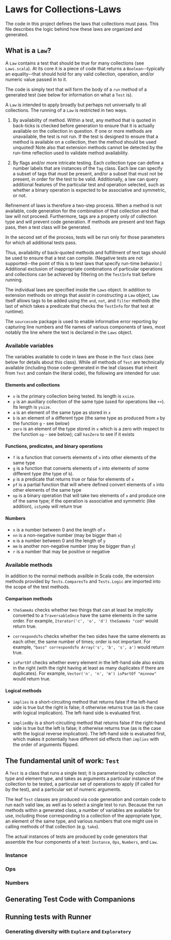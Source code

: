 # Laws for Collections-Laws

The code in this project defines the laws that collections must pass.  This file describes the logic behind how these laws are organized and generated.

## What is a `Law`?

A `Law` contains a test that should be true for many collections (see `Laws.scala`).  At its core it is a piece of code that returns a `Boolean`--typically an equality--that should hold for any valid collection, operation, and/or numeric value passed in to it.

The code is simply text that will form the body of a `run` method of a generated test (see below for information on what a `Test` is).

A `Law` is intended to apply broadly but perhaps not universally to all collections.  The running of a `Law` is restricted in two ways.

1. By availability of method.  Within a test, any method that is quoted in back-ticks is checked before generation to ensure that it is actually available on the collection in question.  If one or more methods are unavailable, the test is not run.  If the test is designed to ensure that a method is available on a collection, then the method should be used unquoted!  Note also that extension methods cannot be detected by the run-time reflection used to validate method availability.

2. By flags and/or more intricate testing.  Each collection type can define a number labels that are instances of the `Tag` class.  Each law can specify a subset of tags that must be present, and/or a subset that must not be present, in order for the test to be valid.  Additionally, a law can query additional features of the particular test and operation selected, such as whether a binary operation is expected to be associative and symmetric, or not.

Refinement of laws is therefore a two-step process.  When a method is not available, code generation for the combination of that collection and that law will not proceed.  Furthermore, tags are a property only of collection type and will prevent code generation.  If methods are present and text flags pass, then a test class will be generated.

In the second set of the process, tests will be run only for those parameters for which all additional tests pass.

Thus, availability of back-quoted methods and fulfillment of text tags should be used to ensure that a test can compile.  (Negative tests are not supported--the point of this is to test laws that specify run-time behavior.)  Additional exclusion of inappropriate combinations of particular operations and collections can be achieved by filtering on the `TestInfo` trait before running.

The individual laws are specified inside the `Laws` object.  In addition to extension methods on strings that assist in constructing a `Law` object, `Law` itself allows tags to be added using the `and`, `not`, and `filter` methods (the last of which takes a predicate that checks the `TestInfo` for that test at runtime).

The `sourcecode` package is used to enable informative error reporting by capturing line numbers and file names of various components of laws, most notably the line where the text is declared in the `Laws` object.

### Available variables

The variables available to code in laws are those in the `Test` class (see below for details about this class).  While _all_ methods of `Test` are technically available (including those code-generated in the leaf classes that inherit from `Test` and contain the literal code), the following are intended for use:

#### Elements and collections

* `x` is the primary collection being tested.  Its length is `xsize`.
* `y` is an auxillary collection of the same type (used for operations like `++`).  Its length is `ysize`.
* `a` is an element of the same type as stored in `x`
* `b` is an element of a different type (the same type as produced from `a` by the function `g` - see below)
* `zero` is an element of the type stored in `x` which is a zero with respect to the function `op` - see below); call `hasZero` to see if it exists

#### Functions, predicates, and binary operations

* `f` is a function that converts elements of `x` into other elements of the same type
* `g` is a function that converts elements of `x` into elements of some different type (the type of `b`).
* `p` is a predicate that returns true or false for elements of `x`
* `pf` is a partial function that will where defined convert elements of `x` into other elements of the same type
* `op` is a binary operation that will take two elements of `x` and produce one of the same type; if the operation is associative and symmetric (like addition), `isSymOp` will return true

#### Numbers

* `n` is a number between 0 and the length of `x`
* `nn` is a non-negative number (may be bigger than `x`)
* `m` is a number between 0 and the length of `y`
* `mm` is another non-negative number (may be bigger than `y`)
* `r` is a number that may be positive or negative


### Available methods

In addition to the normal methods availble in Scala code, the extension methods provided by `Tests.ComparesTo` and `Tests.Logic` are imported into the scope of the test methods.

#### Comparison methods

* `theSameAs` checks whether two things that can at least be implicitly converted to a `TraversableOnce` have the same elements in the same order.  For example, `Iterator('c', 'o', 'd') theSameAs "cod"` would return true.

* `correspondsTo` checks whether the two sides have the same elements as each other, the same number of times; order is not important.  For example, `"bass" correspondsTo Array('s', 'b', 's', a')` would return true.

* `isPartOf` checks whether every element in the left-hand side also exists in the right (with the right having at least as many duplicates if there are duplicates).  For example, `Vector('n', 'n', 'm') isPartOf "minnow"` would return true.

#### Logical methods

* `implies` is a short-circuiting method that returns false if the left-hand side is true but the right is false; it otherwise returns true (as is the case with logical implication).  The left-hand side is evaluated first.

* `impliedBy` is a short-circuiting method that returns false if the right-hand side is true but the left is false; it otherwise returns true (as is the case with the logical reverse implication).  The left-hand side is evaluated first, which makes it potentially have different sid effects than `implies` with the order of arguments flipped.

## The fundamental unit of work: `Test`

A `Test` is a class that runs a single test; it is parameterized by collection type and element type, and takes as arguments a particular instance of the collection to be tested, a particular set of operations to apply (if called for by the test), and a particular set of numeric arguments.

The leaf `Test` classes are produced via code generation and contain code to run each valid law, as well as to select a single test to run.  Because the run methods within a generated class, a number of variables are available for use, including those corresponding to a collection of the appropriate type, an element of the same type, and various numbers that one might use in calling methods of that collection (e.g. `take`).

The actual instances of tests are produced by code generators that assemble the four components of a test: `Instance`, `Ops`, `Numbers`, and `Law`.

### Instance

### Ops

### Numbers

## Generating Test Code with Companions

## Running tests with Runner

### Generating diversity with `Explore` and `Exploratory`
